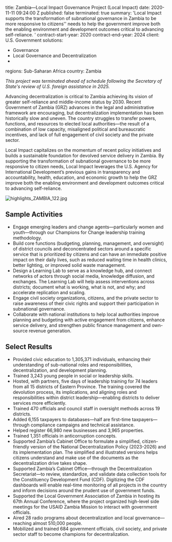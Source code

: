 
title: Zambia—Local Impact Governance Project (Local Impact)
date: 2020-11-11 09:24:00 Z
published: false
terminated: true
summary: 'Local Impact supports the transformation of subnational governance in Zambia
  to be more responsive to citizens'' needs to help the government improve both the
  enabling environment and development outcomes critical to advancing self-reliance. '
contract-start-year: 2020
contract-end-year: 2024
client: U.S. Government
solutions:
- Governance
- Local Governance and Decentralization
-
regions: Sub-Saharan Africa
country: Zambia


<aside><em>This project was terminated ahead of schedule following the Secretary of State's review of U.S. foreign assistance in 2025.</em></aside>

Advancing decentralization is critical to Zambia achieving its vision of greater self-reliance and middle-income status by 2030. Recent Government of Zambia (GRZ) advances in the legal and administrative framework are encouraging, but decentralization implementation has been historically slow and uneven. The country struggles to transfer powers, functions, and resources to elected local authorities—the result of a combination of low capacity, misaligned political and bureaucratic incentives, and lack of full engagement of civil society and the private sector.

Local Impact capitalizes on the momentum of recent policy initiatives and builds a sustainable foundation for devolved service delivery in Zambia. By supporting the transformation of subnational governance to be more responsive to citizen needs, Local Impact leverages the U.S. Agency for International Development’s previous gains in transparency and accountability, health, education, and economic growth to help the GRZ improve both the enabling environment and development outcomes critical to advancing self-reliance.

![highlights_ZAMBIA_122.jpg](/uploads/highlights_ZAMBIA_122.jpg)

## Sample Activities

* Engage emerging leaders and change agents—particularly women and youth—through our Champions for Change leadership training methodology.
* Build core functions (budgeting, planning, management, and oversight) of district councils and deconcentrated sectors around a specific service that is prioritized by citizens and can have an immediate positive impact on their daily lives, such as reduced waiting time in health clinics, better lighting, or improved solid waste management.
* Design a Learning Lab to serve as a knowledge hub, and connect networks of actors through social media, knowledge diffusion, and exchanges. The Learning Lab will help assess interventions across districts; document what is working, what is not, and why; and accelerate replication and scaling.
* Engage civil society organizations, citizens, and the private sector to raise awareness of their civic rights and support their participation in subnational governance.
* Collaborate with national institutions to help local authorities improve planning and budgeting with active engagement from citizens, enhance service delivery, and strengthen public finance management and own-source revenue generation.

## Select Results

* Provided civic education to 1,305,371 individuals, enhancing their understanding of sub-national roles and responsibilities, decentralization, and development planning.
* Trained 3,243 young people in social or leadership skills.
* Hosted, with partners, five days of leadership training for 74 leaders from all 15 districts of Eastern Province. The training covered the devolution process, its implications, and aligning roles and responsibilities within district leadership—enabling districts to deliver services more efficiently.
* Trained 470 officials and council staff in oversight methods across 19 districts.
* Added 6,155 taxpayers to databases—half are first-time taxpayers—through compliance campaigns and technical assistance.
* Helped register 66,980 new businesses and 3,965 properties.
* Trained 1,351 officials in anticorruption concepts.
* Supported Zambia’s Cabinet Office to formulate a simplified, citizen-friendly version of the National Decentralization Policy (2023-2026) and its implementation plan. The simplified and illustrated versions helps citizens understand and make use of the documents as the decentralization drive takes shape.
* Supported Zambia’s Cabinet Office—through the Decentralization Secretariat—to review, standardize, and validate data collection tools for the Constituency Development Fund (CDF). Digitizing the CDF dashboards will enable real-time monitoring of all projects in the country and inform decisions around the prudent use of government funds.
* Supported the Local Government Association of Zambia in hosting its 67th Annual Conference, where the project organized high-level side meetings for the USAID Zambia Mission to interact with government officials.
* Aired 28 radio programs about decentralization and local governance—reaching almost 510,000 people.
* Mobilized and trained 684 government officials, civil society, and private sector staff to become champions for decentralization.
